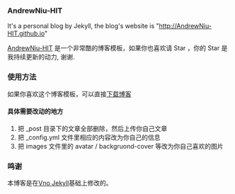 ### AndrewNiu-HIT

It's a personal blog by Jekyll, the blog's website is "http://AndrewNiu-HIT.github.io"

[AndrewNiu-HIT](http://AndrewNiu-HIT.github.io) 是一个非常酷的博客模板，如果你也喜欢请 Star ，你的 Star 是我持续更新的动力, 谢谢.

### 使用方法  

如果你喜欢这个博客模板，可以直接[下载博客](https://github.com/AndrewNiu-HIT/AndrewNiu-HIT.github.io/master.zip)  

#### 具体需要改动的地方  

1. 把 _post 目录下的文章全部删除，然后上传你自己文章  
2. 把 _config.yml 文件里相应的内容改为你自己的信息  
3. 把 images 文件里的 avatar / backgruond-cover 等改为你自己喜欢的图片  

### 鸣谢  

本博客是在[Vno Jekyll](https://github.com/onevcat/vno-jekyll)基础上修改的。
